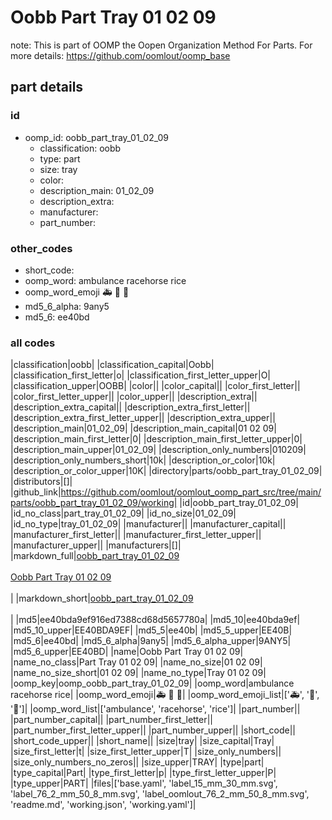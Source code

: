 # Oobb Part Tray 01 02 09  

note: This is part of OOMP the Oopen Organization Method For Parts. For more details: https://github.com/oomlout/oomp_base

##  part details





### id
* oomp_id: oobb_part_tray_01_02_09
  * classification: oobb
  * type: part
  * size: tray
  * color: 
  * description_main: 01_02_09
  * description_extra: 
  * manufacturer: 
  * part_number: 

### other_codes
* short_code: 
* oomp_word: ambulance racehorse rice
* oomp_word_emoji :ambulance: :racehorse: :rice:
* md5_6_alpha: 9any5
* md5_6: ee40bd

### all codes 
|classification|oobb|
|classification_capital|Oobb|
|classification_first_letter|o|
|classification_first_letter_upper|O|
|classification_upper|OOBB|
|color||
|color_capital||
|color_first_letter||
|color_first_letter_upper||
|color_upper||
|description_extra||
|description_extra_capital||
|description_extra_first_letter||
|description_extra_first_letter_upper||
|description_extra_upper||
|description_main|01_02_09|
|description_main_capital|01 02 09|
|description_main_first_letter|0|
|description_main_first_letter_upper|0|
|description_main_upper|01_02_09|
|description_only_numbers|010209|
|description_only_numbers_short|10k|
|description_or_color|10k|
|description_or_color_upper|10K|
|directory|parts/oobb_part_tray_01_02_09|
|distributors|[]|
|github_link|https://github.com/oomlout/oomlout_oomp_part_src/tree/main/parts/oobb_part_tray_01_02_09/working|
|id|oobb_part_tray_01_02_09|
|id_no_class|part_tray_01_02_09|
|id_no_size|01_02_09|
|id_no_type|tray_01_02_09|
|manufacturer||
|manufacturer_capital||
|manufacturer_first_letter||
|manufacturer_first_letter_upper||
|manufacturer_upper||
|manufacturers|[]|
|markdown_full|[oobb_part_tray_01_02_09](https://github.com/oomlout/oomlout_oomp_part_src/tree/main/parts/oobb_part_tray_01_02_09/working)<br>[](https://github.com/oomlout/oomlout_oomp_part_src/tree/main/parts/oobb_part_tray_01_02_09/working)<br>[Oobb Part Tray 01 02 09](https://github.com/oomlout/oomlout_oomp_part_src/tree/main/parts/oobb_part_tray_01_02_09/working)<br><br>|
|markdown_short|[oobb_part_tray_01_02_09](https://github.com/oomlout/oomlout_oomp_part_src/tree/main/parts/oobb_part_tray_01_02_09/working)<br><br>|
|md5|ee40bda9ef916ed7388cd68d5657780a|
|md5_10|ee40bda9ef|
|md5_10_upper|EE40BDA9EF|
|md5_5|ee40b|
|md5_5_upper|EE40B|
|md5_6|ee40bd|
|md5_6_alpha|9any5|
|md5_6_alpha_upper|9ANY5|
|md5_6_upper|EE40BD|
|name|Oobb Part Tray 01 02 09|
|name_no_class|Part Tray 01 02 09|
|name_no_size|01 02 09|
|name_no_size_short|01 02 09|
|name_no_type|Tray 01 02 09|
|oomp_key|oomp_oobb_part_tray_01_02_09|
|oomp_word|ambulance racehorse rice|
|oomp_word_emoji|:ambulance: :racehorse: :rice:|
|oomp_word_emoji_list|[':ambulance:', ':racehorse:', ':rice:']|
|oomp_word_list|['ambulance', 'racehorse', 'rice']|
|part_number||
|part_number_capital||
|part_number_first_letter||
|part_number_first_letter_upper||
|part_number_upper||
|short_code||
|short_code_upper||
|short_name||
|size|tray|
|size_capital|Tray|
|size_first_letter|t|
|size_first_letter_upper|T|
|size_only_numbers||
|size_only_numbers_no_zeros||
|size_upper|TRAY|
|type|part|
|type_capital|Part|
|type_first_letter|p|
|type_first_letter_upper|P|
|type_upper|PART|
|files|['base.yaml', 'label_15_mm_30_mm.svg', 'label_76_2_mm_50_8_mm.svg', 'label_oomlout_76_2_mm_50_8_mm.svg', 'readme.md', 'working.json', 'working.yaml']|
